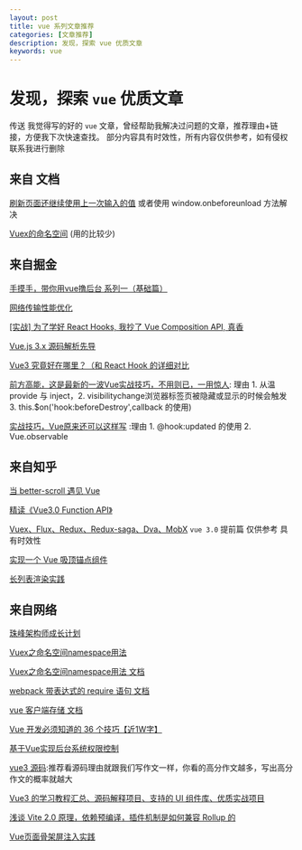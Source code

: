 ```yaml
---
layout: post
title: vue 系列文章推荐
categories: [文章推荐]
description: 发现，探索 vue 优质文章
keywords: vue 
---
```


# 发现，探索 `vue` 优质文章
传送 我觉得写的好的 `vue` 文章，曾经帮助我解决过问题的文章，推荐理由+链接，方便我下次快速查找。
部分内容具有时效性，所有内容仅供参考，如有侵权联系我进行删除

## 来自 文档
[刷新页面还继续使用上一次输入的值](https://cn.vuejs.org/v2/cookbook/client-side-storage.html)  或者使用 window.onbeforeunload 方法解决

[Vuex的命名空间](https://vuex.vuejs.org/zh/guide/modules.html) (用的比较少)

## 来自掘金
[手摸手，带你用vue撸后台 系列一（基础篇）](https://juejin.im/post/59097cd7a22b9d0065fb61d2?utm_medium=fe&utm_source=weixinqun)

[网络传输性能优化](https://juejin.im/post/5b0b7d74518825158e173a0c#heading-2)

[[实战] 为了学好 React Hooks, 我抄了 Vue Composition API, 真香](https://juejin.im/post/5dc820a3e51d4509320d084d)

[Vue.js 3.x 源码解析先导](https://juejin.im/post/5dafe42451882576534d3858)

[Vue3 究竟好在哪里？（和 React Hook 的详细对比](https://juejin.im/post/5e9ce011f265da47b8450c11)

[前方高能，这是最新的一波Vue实战技巧，不用则已，一用惊人](https://juejin.im/post/5ef6d1325188252e75366ab5#heading-13): 理由 1. 从温 provide 与 inject，2. visibilitychange浏览器标签页被隐藏或显示的时候会触发 3. this.$on('hook:beforeDestroy',callback 的使用)

[实战技巧，Vue原来还可以这样写](https://juejin.im/post/5eef7799f265da02cd3b82fe) :理由 1. @hook:updated 的使用 2. Vue.observable
## 来自知乎

[当 better-scroll 遇见 Vue](https://zhuanlan.zhihu.com/p/27407024) 

[精读《Vue3.0 Function API》](https://zhuanlan.zhihu.com/p/71667382)

[Vuex、Flux、Redux、Redux-saga、Dva、MobX](https://zhuanlan.zhihu.com/p/53599723)
`vue 3.0` 提前篇 仅供参考 具有时效性 

[实现一个 Vue 吸顶锚点组件](https://zhuanlan.zhihu.com/p/59317112)

[长列表渲染实践](https://zhuanlan.zhihu.com/p/66779396)


## 来自网络
[珠峰架构师成长计划](http://www.zhufengpeixun.cn/architecture/html/)

[Vuex之命名空间namespace用法](http://www.learnku.net/blog/articles/36)

[Vuex之命名空间namespace用法 文档](https://vuex.vuejs.org/zh/guide/modules.html)

[webpack 带表达式的 require 语句  文档](https://webpack.docschina.org/guides/dependency-management/)

[vue 客户端存储 文档](https://cn.vuejs.org/v2/cookbook/client-side-storage.html)

[Vue 开发必须知道的 36 个技巧【近1W字】](https://segmentfault.com/a/1190000020620972)

[基于Vue实现后台系统权限控制](https://refined-x.com/2017/08/29/%E5%9F%BA%E4%BA%8EVue%E5%AE%9E%E7%8E%B0%E5%90%8E%E5%8F%B0%E7%B3%BB%E7%BB%9F%E6%9D%83%E9%99%90%E6%8E%A7%E5%88%B6/)

[vue3 源码](https://vue3js.cn/start/):推荐看源码理由就跟我们写作文一样，你看的高分作文越多，写出高分作文的概率就越大

[Vue3 的学习教程汇总、源码解释项目、支持的 UI 组件库、优质实战项目](https://github.com/FrontEndGitHub/FrontEndGitHub/issues/18)

[浅谈 Vite 2.0 原理，依赖预编译，插件机制是如何兼容 Rollup 的](https://github.com/sl1673495/blogs/issues/75)

[Vue页面骨架屏注入实践](https://segmentfault.com/a/1190000014832185)